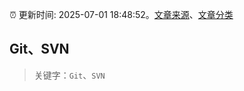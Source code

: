 :alarm_clock: 更新时间: 2025-07-01 18:48:52。[文章来源](/README.md)、[文章分类](/TAGS.md)

## Git、SVN


> 关键字：`Git`、`SVN`



